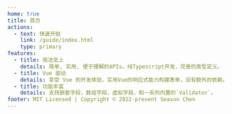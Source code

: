 ```yaml
---
home: true
title: 首页
actions:
  - text: 快速开始
    link: /guide/index.html
    type: primary
features:
  - title: 简洁至上
    details: 简单, 实用, 便于理解的APIs。纯Typescript开发，完善的类型定义。
  - title: Vue 驱动
    details: 享受 Vue 的开发体验，实用Vue的响应式能力构建表单，没有额外的依赖。
  - title: 功能丰富
    details: 支持嵌套字段，数组字段，虚拟字段，和一系列内置的`Validator`。
footer: MIT Licensed | Copyright © 2022-present Season Chen
---
```


